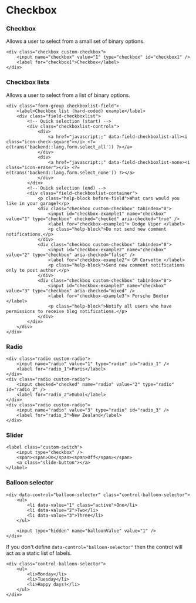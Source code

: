 # Checkbox

### Checkbox

Allows a user to select from a small set of binary options.

    <div class="checkbox custom-checkbox">
        <input name="checkbox" value="1" type="checkbox" id="checkbox1" />
        <label for="checkbox1">Checkbox</label>
    </div>

### Checkbox lists

Allows a user to select from a list of binary options.

    <div class="form-group checkboxlist-field">
        <label>Checkbox list (hard-coded) example</label>
        <div class="field-checkboxlist">
            <!-- Quick selection (start) -->
            <div class="checkboxlist-controls">
                <div>
                    <a href="javascript:;" data-field-checkboxlist-all><i class="icon-check-square"></i> <?= e(trans('backend::lang.form.select_all')) ?></a>
                </div>
                <div>
                    <a href="javascript:;" data-field-checkboxlist-none><i class="icon-eraser"></i> <?= e(trans('backend::lang.form.select_none')) ?></a>
                </div>
            </div>
            <!-- Quick selection (end) -->
            <div class="field-checkboxlist-container">
                <p class="help-block before-field">What cars would you like in your garage?</p>
                <div class="checkbox custom-checkbox" tabindex="0">
                    <input id="checkbox-example1" name="checkbox" value="1" type="checkbox" checked="checked" aria-checked="true" />
                    <label for="checkbox-example1"> Dodge Viper </label>
                    <p class="help-block">Do not send new comment notifications.</p>
                </div>
                <div class="checkbox custom-checkbox" tabindex="0">
                    <input id="checkbox-example2" name="checkbox" value="2" type="checkbox" aria-checked="false" />
                    <label for="checkbox-example2"> GM Corvette </label>
                    <p class="help-block">Send new comment notifications only to post author.</p>
                </div>
                <div class="checkbox custom-checkbox" tabindex="0">
                    <input id="checkbox-example3" name="checkbox" value="3" type="checkbox" aria-checked="mixed" />
                    <label for="checkbox-example3"> Porsche Boxter </label>
                    <p class="help-block">Notify all users who have permissions to receive blog notifications.</p>
                </div>
            </div>
        </div>
    </div>

### Radio

    <div class="radio custom-radio">
        <input name="radio" value="1" type="radio" id="radio_1" />
        <label for="radio_1">Paris</label>
    </div>
    <div class="radio custom-radio">
        <input checked="checked" name="radio" value="2" type="radio" id="radio_2" />
        <label for="radio_2">Dubai</label>
    </div>
    <div class="radio custom-radio">
        <input name="radio" value="3" type="radio" id="radio_3" />
        <label for="radio_3">New Zealand</label>
    </div>

### Slider

    <label class="custom-switch">
        <input type="checkbox" />
        <span><span>On</span><span>Off</span></span>
        <a class="slide-button"></a>
    </label>

### Balloon selector

    <div data-control="balloon-selector" class="control-balloon-selector">
        <ul>
            <li data-value="1" class="active">One</li>
            <li data-value="2">Two</li>
            <li data-value="3">Three</li>
        </ul>

        <input type="hidden" name="balloonValue" value="1" />
    </div>

If you don't define `data-control="balloon-selector"` then the control will act as a static list of labels.

    <div class="control-balloon-selector">
        <ul>
            <li>Monday</li>
            <li>Tuesday</li>
            <li>Happy days!</li>
        </ul>
    </div>
